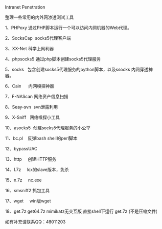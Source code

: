 
Intranet Penetration

整理一些常用的内外网渗透测试工具

1、PHPoxy 通过PHP脚本运行一个可以访问内网机器的Web代理。

2、SocksCap  socks5代理客户端

3、XX-Net    科学上网利器 

4、phpsocks5 通过php脚本创建socks5代理服务

5、socks     包含创建socks5代理服务的python脚本，以及ssocks 内网穿透神器。

6、Cain      内网嗅探神器

7、F-NAScan  网络资产信息扫描

8、Seay-svn  svn泄露利用

9、X-Sniff   网络嗅探小工具

10、asocks5  创建socks5代理服务的小公举

11、bc.pl    反弹bash shell的perl脚本

12、bypassUAC

13、http     创建HTTP服务

14、l.7z     lcx的slave版本，免杀

15、n.7z     nc.exe

16、smsniff2 抓包工具

17、wget     win版wget

18、get.7z  get64.7z  mimikatz无交互版 直接shell下运行 get.7z    (不是压缩文件)

如有补充请联系QQ：48011203 
